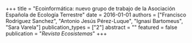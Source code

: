 +++
title = "Ecoinformática: nuevo grupo de trabajo de la Asociación Española de Ecologı́a Terrestre"
date = 2016-01-01
authors = ["Francisco Rodriguez Sanchez", "Antonio Jesús Pérez-Luque", "Ignasi Bartomeus", "Sara Varela"]
publication_types = ["2"]
abstract = ""
featured = false
publication = "*Revista Ecosistemas*"
+++

